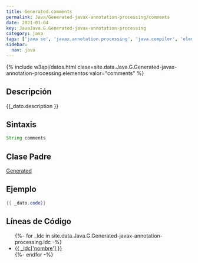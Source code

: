 ```yaml
---
title: Generated.comments
permalink: Java/Generated-javax-annotation-processing/comments
date: 2021-01-04
key: JavaJava.G.Generated-javax-annotation-processing
category: java
tags: ['java se', 'javax.annotation.processing', 'java.compiler', 'elemento java', 'Java 9']
sidebar: 
  nav: java
---
```


{% include w3api/datos.html clase=site.data.Java.G.Generated-javax-annotation-processing.elementos valor="comments" %}

## Descripción
{{_dato.description }}

## Sintaxis
~~~java
String comments
~~~

## Clase Padre
[Generated](/Java/Generated-javax-annotation-processing/)

## Ejemplo
~~~java
{{ _dato.code}}
~~~

## Líneas de Código
<ul>
{%- for _ldc in site.data.Java.G.Generated-javax-annotation-processing.ldc -%}
   <li>
       <a href="{{_ldc['url'] }}">{{ _ldc['nombre'] }}</a>
   </li>
{%- endfor -%}
</ul>
